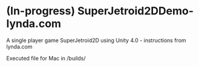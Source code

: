 (In-progress) SuperJetroid2DDemo-lynda.com
============================

A single player game SuperJetroid2D using Unity 4.0 - instructions from lynda.com 

Executed file for Mac in /builds/
